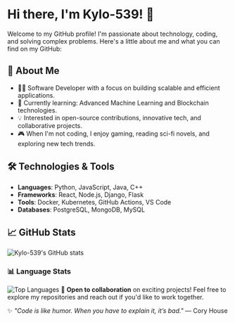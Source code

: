 # Hi there, I'm Kylo-539! 👋

Welcome to my GitHub profile! I'm passionate about technology, coding, and solving complex problems. Here's a little about me and what you can find on my GitHub:

## 🚀 About Me
- 👨‍💻 Software Developer with a focus on building scalable and efficient applications.
- 🌱 Currently learning: Advanced Machine Learning and Blockchain technologies.
- 💡 Interested in open-source contributions, innovative tech, and collaborative projects.
- 🎮 When I'm not coding, I enjoy gaming, reading sci-fi novels, and exploring new tech trends.

## 🛠️ Technologies & Tools
- **Languages**: Python, JavaScript, Java, C++
- **Frameworks**: React, Node.js, Django, Flask
- **Tools**: Docker, Kubernetes, GitHub Actions, VS Code
- **Databases**: PostgreSQL, MongoDB, MySQL

## 📈 GitHub Stats
![Kylo-539's GitHub stats](https://github-readme-stats.vercel.app/api?username=kylo-539&show_icons=true&theme=radical)

### 📊 Language Stats

![Top Languages](https://github-readme-stats.vercel.app/api/top-langs/?username=kylo-539&layout=compact&theme=radical)
🤝 **Open to collaboration** on exciting projects! Feel free to explore my repositories and reach out if you'd like to work together.

✨ *"Code is like humor. When you have to explain it, it’s bad."* — Cory House

```
